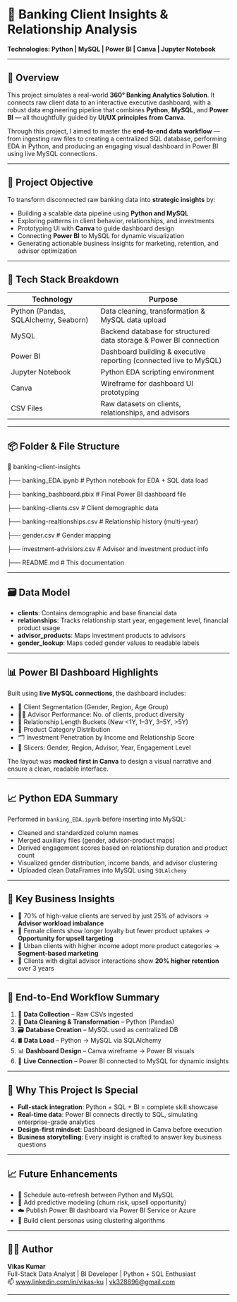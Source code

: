 # 🏦 Banking Client Insights & Relationship Analysis
**Technologies: Python | MySQL | Power BI | Canva | Jupyter Notebook**

---

## 🧠 Overview

This project simulates a real-world **360° Banking Analytics Solution**. It connects raw client data to an interactive executive dashboard, with a robust data engineering pipeline that combines **Python**, **MySQL**, and **Power BI** — all thoughtfully guided by **UI/UX principles from Canva**.

Through this project, I aimed to master the **end-to-end data workflow** — from ingesting raw files to creating a centralized SQL database, performing EDA in Python, and producing an engaging visual dashboard in Power BI using live MySQL connections.

---

## 🎯 Project Objective

To transform disconnected raw banking data into **strategic insights** by:

- Building a scalable data pipeline using **Python and MySQL**
- Exploring patterns in client behavior, relationships, and investments
- Prototyping UI with **Canva** to guide dashboard design
- Connecting **Power BI** to MySQL for dynamic visualization
- Generating actionable business insights for marketing, retention, and advisor optimization

---

## 🧰 Tech Stack Breakdown

| Technology     | Purpose                                                              |
|----------------|----------------------------------------------------------------------|
| Python (Pandas, SQLAlchemy, Seaborn) | Data cleaning, transformation & MySQL data upload |
| MySQL          | Backend database for structured data storage & Power BI connection   |
| Power BI       | Dashboard building & executive reporting (connected live to MySQL)   |
| Jupyter Notebook | Python EDA scripting environment                                     |
| Canva          | Wireframe for dashboard UI prototyping                               |
| CSV Files      | Raw datasets on clients, relationships, and advisors                 |

---

## 📦 Folder & File Structure

📁 banking-client-insights

├── banking_EDA.ipynb # Python notebook for EDA + SQL data load

├── banking_bashboard.pbix # Final Power BI dashboard file

├── banking-clients.csv # Client demographic data

├── banking-realtionships.csv # Relationship history (multi-year)

├── gender.csv # Gender mapping

├── investment-advisiors.csv # Advisor and investment product info

├── README.md # This documentation



---

## 🗃️ Data Model

- **clients**: Contains demographic and base financial data  
- **relationships**: Tracks relationship start year, engagement level, financial product usage  
- **advisor_products**: Maps investment products to advisors  
- **gender_lookup**: Maps coded gender values to readable labels

---

## 📊 Power BI Dashboard Highlights

Built using **live MySQL connections**, the dashboard includes:

- 📌 Client Segmentation (Gender, Region, Age Group)
- 🧑‍💼 Advisor Performance: No. of clients, product diversity
- 📅 Relationship Length Buckets (New <1Y, 1–3Y, 3–5Y, >5Y)
- 💼 Product Category Distribution
- 🗂️ Investment Penetration by Income and Relationship Score
- 🔄 Slicers: Gender, Region, Advisor, Year, Engagement Level

The layout was **mocked first in Canva** to design a visual narrative and ensure a clean, readable interface.

---

## 📈 Python EDA Summary

Performed in `banking_EDA.ipynb` before inserting into MySQL:

- Cleaned and standardized column names
- Merged auxiliary files (gender, advisor-product maps)
- Derived engagement scores based on relationship duration and product count
- Visualized gender distribution, income bands, and advisor clustering
- Uploaded clean DataFrames into MySQL using `SQLAlchemy`

---

## 🧠 Key Business Insights

- 🔹 70% of high-value clients are served by just 25% of advisors → **Advisor workload imbalance**
- 🔹 Female clients show longer loyalty but fewer product uptakes → **Opportunity for upsell targeting**
- 🔹 Urban clients with higher income adopt more product categories → **Segment-based marketing**
- 🔹 Clients with digital advisor interactions show **20% higher retention** over 3 years

---

## 🚀 End-to-End Workflow Summary

1. 🧾 **Data Collection** – Raw CSVs ingested  
2. 🐍 **Data Cleaning & Transformation** – Python (Pandas)  
3. 🗃️ **Database Creation** – MySQL used as centralized DB  
4. 🛢️ **Data Load** – Python → MySQL via SQLAlchemy  
5. 📊 **Dashboard Design** – Canva wireframe → Power BI visuals  
6. 🔗 **Live Connection** – Power BI connected to MySQL for dynamic insights  

---

## 📌 Why This Project Is Special

- **Full-stack integration**: Python + SQL + BI = complete skill showcase  
- **Real-time data**: Power BI connects directly to SQL, simulating enterprise-grade analytics  
- **Design-first mindset**: Dashboard designed in Canva before execution  
- **Business storytelling**: Every insight is crafted to answer key business questions  

---

## 📈 Future Enhancements

- 🔁 Schedule auto-refresh between Python and MySQL  
- 🧠 Add predictive modeling (churn risk, upsell opportunity)  
- ☁️ Publish Power BI dashboard via Power BI Service or Azure  
- 👤 Build client personas using clustering algorithms  

---

## 👨‍💻 Author

**Vikas Kumar**  
Full-Stack Data Analyst | BI Developer | Python + SQL Enthusiast  
📫 www.linkedin.com/in/vikas-ku | vk328696@gmail.com 

---
